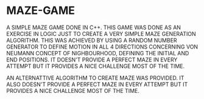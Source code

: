 # MAZE-GAME
A SIMPLE MAZE GAME DONE IN C++. THIS GAME WAS DONE AS AN EXERCISE IN LOGIC JUST TO CREATE A VERY SIMPLE MAZE GENERATION ALGORITHM. THIS WAS ACHIEVED BY USING A RANDOM NUMBER GENERATOR TO DEFINE MOTION IN ALL 4 DIRECTIONS CONCERNING VON NEUMANN CONCEPT OF NIGHBOURHOOD, DEFINING THE INITIAL AND END POSITIONS. IT DOESN'T PROVIDE A PERFECT MAZE IN EVERY ATTEMPT BUT IT PROVIDES A NICE CHALLENGE MOST OF THE TIME. 


AN ALTERNATTIVE ALGORITHM TO CREATE MAZE WAS PROVIDED. IT ALSO DOESN'T PROVIDE A PERFECT MAZE IN EVERY ATTEMPT BUT IT PROVIDES A NICE CHALLENGE MOST OF THE TIME. 
